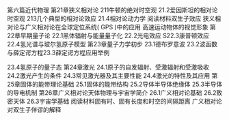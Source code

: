 第六篇近代物理 第21章狭义相对论 211牛顿的绝对时空观 21.2爱因斯坦的相对论时空观 213几个典型的相对论效应 21.4相对论动力学 阅读材料双生子效应 狭义相对论与广义相对论在全球定位系统( GPS )中的应用 高速运动物体的视觉形象 第22章早期量子论 22.1黑体辐射与能量量子化 22.2光电效应 S22.3康普顿效应 22.4氢光谱与玻尔氢原子模型 第23章量子力学初步 23.1德布罗意波 23.2波函数与薛定谔方程23.3薛定谔方程应用举例

23.4氢原子的量子态 第24章激光 24.1原子的自发辐射、受激辐射和受激吸收 24.2激光产生的条件 24.3常见激光器及其主要性能 24.4激光的特性及其应用 第25章固体的能带理论基础 25.1固体的能带结构 25.2导体半导体绝缘体 25.3半导体的导电机制 第26章广义相对论天体物理与宇宙学简介 26.1广义相对论基础 26.2致密天体 26.3宇宙学基础 阅读材料固有时、固有长度和时空的间隔距离 广义相对论对双生子佯谬的解释